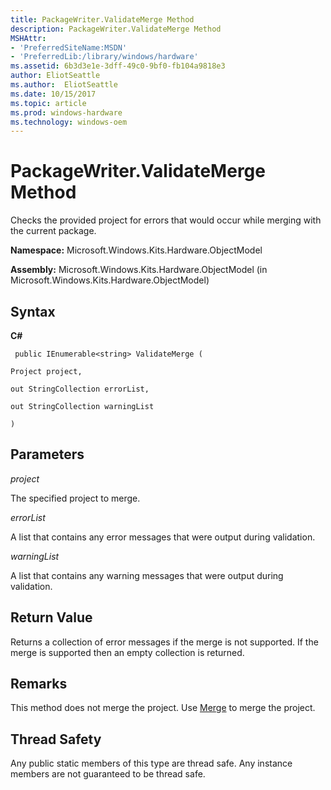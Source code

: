 ```yaml
---
title: PackageWriter.ValidateMerge Method
description: PackageWriter.ValidateMerge Method
MSHAttr:
- 'PreferredSiteName:MSDN'
- 'PreferredLib:/library/windows/hardware'
ms.assetid: 6b3d3e1e-3dff-49c0-9bf0-fb104a9818e3
author: EliotSeattle
ms.author:  EliotSeattle
ms.date: 10/15/2017
ms.topic: article
ms.prod: windows-hardware
ms.technology: windows-oem
---
```


# PackageWriter.ValidateMerge Method


Checks the provided project for errors that would occur while merging with the current package.

**Namespace:** Microsoft.Windows.Kits.Hardware.ObjectModel

**Assembly:** Microsoft.Windows.Kits.Hardware.ObjectModel (in Microsoft.Windows.Kits.Hardware.ObjectModel)

## <span id="Syntax"></span><span id="syntax"></span><span id="SYNTAX"></span>Syntax


**C#**

` public IEnumerable<string> ValidateMerge (`

`Project project,`

`out StringCollection errorList,`

`out StringCollection warningList`

`)`

## <span id="Parameters"></span><span id="parameters"></span><span id="PARAMETERS"></span>Parameters


*project*

The specified project to merge.

*errorList*

A list that contains any error messages that were output during validation.

*warningList*

A list that contains any warning messages that were output during validation.

## <span id="Return_Value"></span><span id="return_value"></span><span id="RETURN_VALUE"></span>Return Value


Returns a collection of error messages if the merge is not supported. If the merge is supported then an empty collection is returned.

## <span id="Remarks"></span><span id="remarks"></span><span id="REMARKS"></span>Remarks


This method does not merge the project. Use [Merge](packagewritermerge-method.md) to merge the project.

## <span id="Thread_Safety"></span><span id="thread_safety"></span><span id="THREAD_SAFETY"></span>Thread Safety


Any public static members of this type are thread safe. Any instance members are not guaranteed to be thread safe.

 

 






